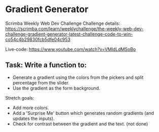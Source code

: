 # Gradient Generator
Scrimba Weekly Web Dev Challenge
Challenge details: https://scrimba.com/learn/weeklychallenge/the-weekly-web-dev-challenge-gradient-generator-latest-challenge-code-to-win-co54c4b29830fcb5dfe04c953

Live-code: https://www.youtube.com/watch?v=VMldLdMSoBo

## Task: Write a function to:
- Generate a gradient using the colors from the pickers and split percentage from the slider. 
- Use the gradient as the form background.

Stretch goals:
- Add more colors.
- Add a 'Surprise Me' button which generates random gradients (and updates the inputs).
- Check for contrast between the gradient and the text. (not done)
